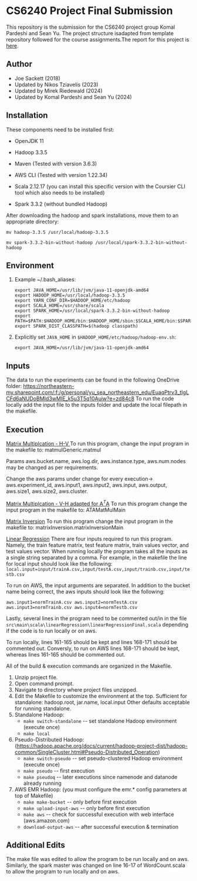 # CS6240 Project Final Submission
This repository is the submission for the CS6240 project group Komal Pardeshi and Sean Yu. The project structure isadapted from template repository followed for the course assignments.The report for this project is [here](https://github.com/kokomocha/matrix-multiplication-inversion/blob/main/Report-Matrix-Multipication-Matrix-Inversion.pdf). 


Author
-----------
- Joe Sackett (2018)
- Updated by Nikos Tziavelis (2023)
- Updated by Mirek Riedewald (2024)
- Updated by Komal Pardeshi and Sean Yu (2024)

Installation
------------
These components need to be installed first:
- OpenJDK 11
- Hadoop 3.3.5
- Maven (Tested with version 3.6.3)
- AWS CLI (Tested with version 1.22.34)

- Scala 2.12.17 (you can install this specific version with the Coursier CLI tool which also needs to be installed)
- Spark 3.3.2 (without bundled Hadoop)

After downloading the hadoop and spark installations, move them to an appropriate directory:

`mv hadoop-3.3.5 /usr/local/hadoop-3.3.5`

`mv spark-3.3.2-bin-without-hadoop /usr/local/spark-3.3.2-bin-without-hadoop`

Environment
-----------
1) Example ~/.bash_aliases:
	```
	export JAVA_HOME=/usr/lib/jvm/java-11-openjdk-amd64
	export HADOOP_HOME=/usr/local/hadoop-3.3.5
	export YARN_CONF_DIR=$HADOOP_HOME/etc/hadoop
	export SCALA_HOME=/usr/share/scala
	export SPARK_HOME=/usr/local/spark-3.3.2-bin-without-hadoop
	export PATH=$PATH:$HADOOP_HOME/bin:$HADOOP_HOME/sbin:$SCALA_HOME/bin:$SPARK_HOME/bin
	export SPARK_DIST_CLASSPATH=$(hadoop classpath)
	```

2) Explicitly set `JAVA_HOME` in `$HADOOP_HOME/etc/hadoop/hadoop-env.sh`:

	`export JAVA_HOME=/usr/lib/jvm/java-11-openjdk-amd64`

Inputs
---------
The data to run the experiments can be found in the following OneDrive folder:
https://northeastern-my.sharepoint.com/:f:/g/personal/yu_sea_northeastern_edu/EuaqPtrv3_tIgLCFd6aNUDoBMId3wMIE_k5u3T5q10Auiw?e=zd84c8
To run the code locally add the input file to the inputs folder and update the local filepath in the makefile.

Execution
---------
<ins>Matrix Multiplcation - H-V </ins>
To run this program, change the input program in the makefile to: matmulGeneric.matmul

Params aws.bucket.name, aws.log.dir, aws.instance.type, aws.num.nodes may be changed as per requirements.

Change the aws params under change for every execution-> 
aws.experiment_id, aws.input1, aws.input2, aws.input, aws.output, aws.size1, aws.size2, aws.cluster.

<ins>Matrix Multiplcation - V-H adapted for A$^T$A</ins>
To run this program change the input program in the makefile to: ATAMatMulMain

<ins>Matrix Inversion</ins>
To run this program change the input program in the makefile to: matrixInversion.matrixInversionMain

<ins>Linear Regression</ins>
There are four inputs required to run this program. Namely, the train feature matrix, test feature matrix, train values vector, and test values vector. When running locally the program takes all the inputs as a single string separated by a comma. 
For example, in the makefile the line for local input should look like the following:
`local.input=input/trainA.csv,input/testA.csv,input/trainb.csv,input/testb.csv`

To run on AWS, the input arguments are separated. In addition to the bucket name being correct, the aws inputs should look like the following:

`aws.input1=normTrainA.csv
aws.input2=normTestA.csv
aws.input3=normTrainb.csv
aws.input4=normTestb.csv`

Lastly, several lines in the program need to be commented out/in in the file `src\main\scala\linearRegression\linearRegressionFinal.scala` depending if the code is to run locally or on aws.

To run locally, lines 161-165 should be kept and lines 168-171 should be commented out.
Conversly, to run on AWS lines 168-171 should be kept, whereas lines 161-165 should be commented out.

All of the build & execution commands are organized in the Makefile.
1) Unzip project file.
2) Open command prompt.
3) Navigate to directory where project files unzipped.
4) Edit the Makefile to customize the environment at the top.
	Sufficient for standalone: hadoop.root, jar.name, local.input
	Other defaults acceptable for running standalone.
5) Standalone Hadoop:
	- `make switch-standalone`		-- set standalone Hadoop environment (execute once)
	- `make local`
6) Pseudo-Distributed Hadoop: (https://hadoop.apache.org/docs/current/hadoop-project-dist/hadoop-common/SingleCluster.html#Pseudo-Distributed_Operation)
	- `make switch-pseudo`			-- set pseudo-clustered Hadoop environment (execute once)
	- `make pseudo`					-- first execution
	- `make pseudoq`				-- later executions since namenode and datanode already running 
7) AWS EMR Hadoop: (you must configure the emr.* config parameters at top of Makefile)
	- `make make-bucket`			-- only before first execution
	- `make upload-input-aws`		-- only before first execution
	- `make aws`					-- check for successful execution with web interface (aws.amazon.com)
	- `download-output-aws`		-- after successful execution & termination
	
	
Additional Edits
----------------
The make file was edited to allow the program to be run locally and on aws. Similarly, the spark master was changed on line 16-17 of WordCount.scala to allow the program to run locally and on aws.
